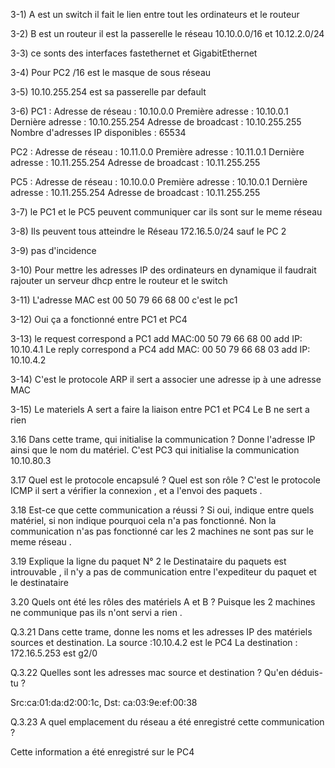 3-1) A est un switch il fait le lien entre tout les ordinateurs et le routeur

3-2) B est un routeur il est la passerelle le réseau 10.10.0.0/16 et 10.12.2.0/24

3-3) ce sonts des interfaces fastethernet et GigabitEthernet 

3-4) Pour PC2 /16 est le masque de sous réseau 

3-5) 10.10.255.254 est sa passerelle par default

3-6) 
PC1 : Adresse de réseau : 10.10.0.0
Première adresse : 10.10.0.1
Dernière adresse : 10.10.255.254
Adresse de broadcast : 10.10.255.255
Nombre d'adresses IP disponibles : 65534

PC2 : Adresse de réseau : 10.11.0.0
Première adresse : 10.11.0.1
Dernière adresse : 10.11.255.254
Adresse de broadcast : 10.11.255.255

PC5 : Adresse de réseau : 10.10.0.0
Première adresse : 10.10.0.1
Dernière adresse : 10.11.255.254
Adresse de broadcast : 10.11.255.255

3-7) le PC1 et le PC5 peuvent communiquer car ils sont sur le meme réseau

3-8) Ils peuvent tous atteindre le Réseau 172.16.5.0/24 sauf le PC 2

3-9) pas d'incidence

3-10) Pour mettre les adresses IP des ordinateurs en dynamique il faudrait rajouter un serveur dhcp entre le routeur et le switch 

3-11) L'adresse MAC est 00 50 79 66 68 00 c'est le pc1

3-12) Oui ça a fonctionné entre PC1 et PC4

3-13) le request correspond a PC1 add MAC:00 50 79 66 68 00 add IP: 10.10.4.1 
Le reply correspond a PC4 add MAC: 00 50 79 66 68 03 add IP: 10.10.4.2

3-14) C'est le protocole ARP il sert a associer une adresse ip à une adresse MAC

3-15) Le materiels A sert a faire la liaison entre PC1 et PC4
Le B ne sert a rien

3.16 Dans cette trame, qui initialise la communication ? Donne l'adresse IP ainsi que le nom du matériel.
C'est PC3 qui initialise la communication 10.10.80.3

3.17 Quel est le protocole encapsulé ? Quel est son rôle ?
C'est le protocole ICMP il sert a vérifier la connexion , et a l'envoi des paquets .

3.18 Est-ce que cette communication a réussi ? Si oui, indique entre quels matériel, si non indique pourquoi cela n'a pas fonctionné.
Non la communication n'as pas fonctionné car les 2 machines ne sont pas sur le meme réseau .

3.19 Explique la ligne du paquet N° 2
le Destinataire du paquets est introuvable , il n'y a pas de communication entre l'expediteur du paquet et le destinataire

3.20 Quels ont été les rôles des matériels A et B ?
Puisque les 2 machines ne communique pas ils n'ont servi a rien .

Q.3.21 Dans cette trame, donne les noms et les adresses IP des matériels sources et destination.
La source :10.10.4.2 est le PC4 
La destination : 172.16.5.253 est g2/0

Q.3.22 Quelles sont les adresses mac source et destination ? Qu'en déduis-tu ?

Src:ca:01:da:d2:00:1c, Dst: ca:03:9e:ef:00:38

Q.3.23 A quel emplacement du réseau a été enregistré cette communication ?

Cette information a été enregistré sur le PC4 
























